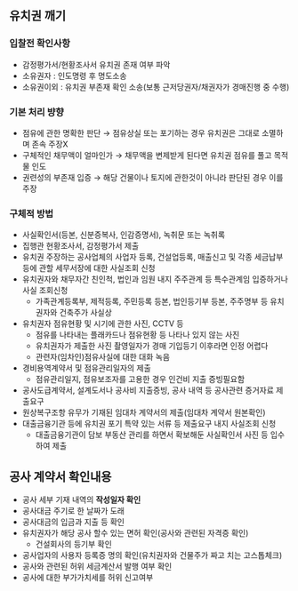 ## 유치권 깨기

### 입찰전 확인사항
* 감정평가서/현황조사서 유치권 존재 여부 파악
* 소유권자 : 인도명령 후 명도소송
* 소유권이외 : 유치권 부존재 확인 소송(보통 근저당권자/채권자가 경매진행 중 수행)

### 기본 처리 뱡향
* 점유에 관한 명확한 판단 → 점유상실 또는 포기하는 경우 유치권은 그대로 소멸하며 존속 주장X
* 구체적인 채무액이 얼마인가 → 채무액을 변제받게 된다면 유치권 점유를 풀고 목적물 인도
* 권련성의 부존재 입증 → 해당 건물이나 토지에 관한것이 아니라 판단된 경우 이를 주장

### 구체적 방법
* 사실확인서(등본, 신분증복사, 인감증명서), 녹취문 또는 녹취록
* 집행관 현황조사서, 감정평가서 제출
* 유치권 주장하는 공사업체의 사업자 등록, 건설업등록, 매출신고 및 각종 세금납부 등에 관할 세무서장에 대한 사실조회 신청
* 유치권자와 채무자간 친인척, 법인과 임원 내지 주주관계 등 특수관계임 입증하거나 사실 조회신청
  * 가족관계등록부, 제적등록, 주민등록 등본, 법인등기부 등본, 주주명부 등 유치권자와 건축주가 사실상
* 유치권자 점유현황 및 시기에 관한 사진, CCTV 등
  * 점유를 나타내는 플래카드나 점유현황 등 나타나 있지 않는 사진
  * 유치권자가 제출한 사진 촬영일자가 경매 기입등기 이후라면 인정 어렵다
  * 관련자(임차인)점유사실에 대한 대화 녹음
* 경비용역계약서 및 점유관리일자의 제출
  * 점유관리일지, 점유보조자를 고용한 경우 인건비 지출 증빙필요함
* 공사도급계약서, 설계도서나 공사비 지출증빙, 공사 내역 등 공사관련 증거자료 제출요구
* 원상복구조항 유무가 기재된 임대차 계약서의 제출(임대차 계약서 원본확인)
* 대출금융기관 등에 유치권 포기 특약 있는 서류 등 제출요구 내지 사실조회 신청
  * 대출금융기관이 담보 부동산 관리를 하면서 확보해둔 사실확인서 사진 등 입수하여 제출   


## 공사 계약서 확인내용
* 공사 세부 기재 내역의 **작성일자 확인**
* 공사대금 주기로 한 날짜가 도래
* 공사대금의 입금과 지출 등 확인
* 유치권자가 해당 공사 할수 있는 면허 확인(공사와 관련된 자격증 확인)
  * 건설회사의 등기부 확인
* 공사업자의 사용자 등록증 명의 확인(유치권자와 건물주가 짜고 치는 고스톱체크)
* 공사와 관련된 허위 세금계산서 발행 여부 확인
* 공사에 대한 부가가치세를 허위 신고여부
